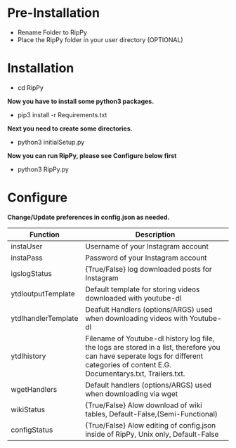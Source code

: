 # Pre-Installation
* Rename Folder to RipPy
* Place the RipPy folder in your user directory (OPTIONAL)

# Installation
* cd RipPy

**Now you have to install some python3 packages.**
* pip3 install -r Requirements.txt

**Next you need to create some directories.**

* python3 initialSetup.py

**Now you can run RipPy, please see Configure below first**

* python3 RipPy.py

# Configure
**Change/Update preferences in config.json as needed.**

| Function  | Description |
| ------------- | ------------- |
| instaUser  | Username of your Instagram account  |
| instaPass  | Password of your Instagram account  |
| igslogStatus  | {True/False} log downloaded posts for Instagram  |
| ytdloutputTemplate  | Default template for storing videos downloaded with youtube-dl  |
| ytdlhandlerTemplate  | Deafult Handlers (options/ARGS) used when downloading videos with Youtube-dl  |
| ytdlhistory  | Filename of Youtube-dl history log file, the logs are stored in a list, therefore you can have seperate logs for different categories of content E.G. Documentarys.txt, Trailers.txt.  |
| wgetHandlers  | Default handlers (options/ARGS) used when downloading via wget  |
| wikiStatus  | {True/False} Alow download of wiki tables, Default-False,(Semi-Functional)  |
| configStatus  | {True/False} Alow editing of config.json inside of RipPy, Unix only, Default-False  |
